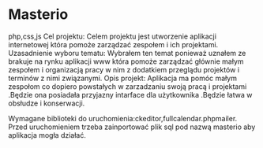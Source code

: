 # Masterio
php,css,js
Cel projektu:
Celem projektu jest utworzenie aplikacji internetowej która pomoże zarządzać zespołem i ich
projektami.
Uzasadnienie wyboru tematu:
Wybrałem ten temat ponieważ uznałem ze brakuje na rynku aplikacji www która pomoże
zarządzać głównie małym zespołem i organizacją pracy w nim z dodatkiem przeglądu projektów i
terminów z nimi związanymi.
Opis projekt:
Aplikacja ma pomóc małym zespołom co dopiero powstałych w zarzadzaniu swoją pracą i
projektami .Będzie ona posiadała przyjazny intarface dla użytkownika .Będzie łatwa w
obsłudze i konserwacji.

Wymagane biblioteki do uruchomienia:ckeditor,fullcalendar.phpmailer.
Przed uruchomieniem trzeba zainportować plik sql pod nazwą masterio aby aplikacja mogła działać.

